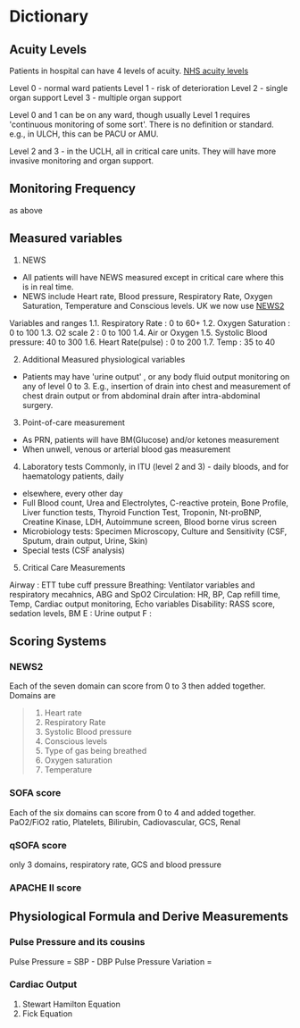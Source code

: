 # Dictionary


## Acuity Levels

Patients in hospital can have 4 levels of acuity. [NHS acuity levels](https://www.datadictionary.nhs.uk/attributes/critical_care_level.html)

Level 0 - normal ward patients
Level 1 - risk of deterioration
Level 2 - single organ support
Level 3 - multiple organ support

Level 0 and 1 can be on any ward, though usually Level 1 requires 'continuous monitoring of some sort'. There is no definition or standard. e.g., in ULCH, this can be PACU or AMU.

Level 2 and 3 - in the UCLH, all in critical care units. They will have more invasive monitoring and organ support.

## Monitoring Frequency

as above

## Measured variables

1. NEWS
- All patients will have NEWS measured except in critical care where this is in real time.
- NEWS include Heart rate, Blood pressure, Respiratory Rate, Oxygen Saturation, Temperature and Conscious levels.
UK we now use [NEWS2](https://www.england.nhs.uk/ourwork/clinical-policy/sepsis/nationalearlywarningscore/)

Variables and ranges
1.1. Respiratory Rate : 0 to 60+ 
1.2. Oxygen Saturation : 0 to 100
1.3. O2 scale 2 : 0 to 100
1.4. Air or Oxygen
1.5. Systolic Blood pressure: 40 to 300
1.6. Heart Rate(pulse) : 0 to 200
1.7. Temp : 35 to 40 

2. Additional Measured physiological variables
- Patients may have 'urine output' , or any body fluid output monitoring on any of level 0 to 3. E.g., insertion of drain into chest and measurement of chest drain output or from abdominal drain after intra-abdominal surgery.

3. Point-of-care measurement 
- As PRN, patients will have BM(Glucose) and/or ketones measurement 
- When unwell, venous or arterial blood gas measurement 

4. Laboratory tests
Commonly, in ITU (level 2 and 3) - daily bloods, and for haematology patients, daily
- elsewhere, every other day
- Full Blood count, Urea and Electrolytes, C-reactive protein, Bone Profile, Liver function tests, Thyroid Function Test, Troponin, Nt-proBNP, Creatine Kinase, LDH, Autoimmune screen, Blood borne virus screen
- Microbiology tests: Specimen Microscopy, Culture and Sensitivity (CSF, Sputum, drain output, Urine, Skin)
- Special tests (CSF analysis)

5. Critical Care Measurements

Airway : ETT tube cuff pressure
Breathing: Ventilator variables and respiratory mecahnics, ABG and SpO2
Circulation: HR, BP, Cap refill time, Temp, Cardiac output monitoring, Echo variables
Disability: RASS score, sedation levels, BM
E : Urine output 
F : 

## Scoring Systems

### NEWS2 
Each of the seven domain can score from 0 to 3 then added together.
Domains are 
> 1. Heart rate 
> 2. Respiratory Rate 
> 3. Systolic Blood pressure
> 4. Conscious levels
> 5. Type of gas being breathed
> 6. Oxygen saturation
> 7. Temperature 

### SOFA score
Each of the six domains can score from 0 to 4 and added together. 
PaO2/FiO2 ratio, Platelets, Bilirubin, Cadiovascular, GCS, Renal 

### qSOFA score 
only 3 domains, respiratory rate, GCS and blood pressure

### APACHE II score

## Physiological Formula and Derive Measurements

### Pulse Pressure and its cousins
Pulse Pressure = SBP - DBP
Pulse Pressure Variation = 


### Cardiac Output
1. Stewart Hamilton Equation
2. Fick Equation